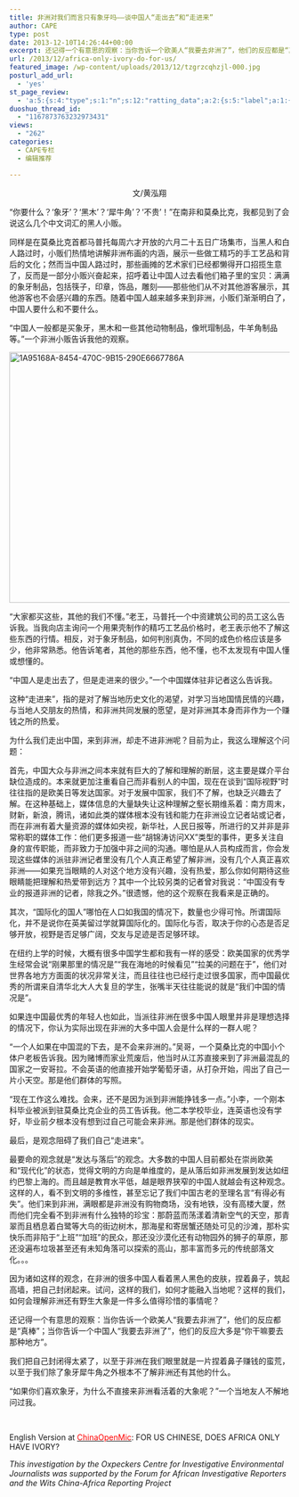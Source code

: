 ```yaml
---
title: 非洲对我们而言只有象牙吗——谈中国人“走出去”和“走进来”
author: CAPE
type: post
date: 2013-12-10T14:26:44+00:00
excerpt: 还记得一个有意思的观察：当你告诉一个欧美人“我要去非洲了”，他们的反应都是“真棒”；当你告诉一个中国人“我要去非洲了”，他们的反应大多是“你干嘛要去那种地方”。
url: /2013/12/africa-only-ivory-do-for-us/
featured_image: /wp-content/uploads/2013/12/tzgrzcqhzjl-000.jpg
posturl_add_url:
  - 'yes'
st_page_review:
  - 'a:5:{s:4:"type";s:1:"n";s:12:"ratting_data";a:2:{s:5:"label";a:1:{i:0;s:0:"";}s:5:"score";a:1:{i:0;s:1:"0";}}s:7:"postion";s:2:"tl";s:5:"title";s:0:"";s:11:"score_label";s:0:"";}'
duoshuo_thread_id:
  - "1167873763232973431"
views:
  - "262"
categories:
  - CAPE专栏
  - 编辑推荐

---
```

<p align="center">
  文/黄泓翔
</p>

“你要什么？‘象牙’？‘黑木’？‘犀牛角’？‘不贵’！”在南非和莫桑比克，我都见到了会说这么几个中文词汇的黑人小贩。

同样是在莫桑比克首都马普托每周六才开放的六月二十五日广场集市，当黑人和白人路过时，小贩们热情地讲解非洲布画的内涵，展示一些做工精巧的手工艺品和背后的文化；然而当中国人路过时，那些画摊的艺术家们已经都懒得开口招揽生意了，反而是一部分小贩兴奋起来，招呼着让中国人过去看他们箱子里的宝贝：满满的象牙制品，包括筷子，印章，饰品，雕刻——那些他们从不对其他游客展示，其他游客也不会感兴趣的东西。随着中国人越来越多来到非洲，小贩们渐渐明白了，中国人要什么和不要什么。

“中国人一般都是买象牙，黑木和一些其他动物制品，像玳瑁制品，牛羊角制品等。”一个非洲小贩告诉我他的观察。

[<img class="alignnone size-full wp-image-8007" alt="1A95168A-8454-470C-9B15-290E6667786A" src="http://hicape.com/wp-content/uploads/2013/12/1A95168A-8454-470C-9B15-290E6667786A.jpg" width="601" height="450" />][1]

“大家都买这些，其他的我们不懂。”老王，马普托一个中资建筑公司的员工这么告诉我。当我向店主询问一个用果壳制作的精巧工艺品价格时，老王表示他不了解这些东西的行情。相反，对于象牙制品，如何判别真伪，不同的成色价格应该是多少，他非常熟悉。他告诉笔者，其他的那些东西，他不懂，也不太发现有中国人懂或想懂的。

“中国人是走出去了，但是走进来的很少。”一个中国媒体驻非记者这么告诉我。

这种“走进来”，指的是对了解当地历史文化的渴望，对学习当地国情民情的兴趣，与当地人交朋友的热情，和非洲共同发展的愿望，是对非洲其本身而非作为一个赚钱之所的热爱。

为什么我们走出中国，来到非洲，却走不进非洲呢？目前为止，我这么理解这个问题：

首先，中国大众与非洲之间本来就有巨大的了解和理解的断层，这主要是媒介平台缺位造成的。本来就更加注重看自己而非看别人的中国，现在在谈到“国际视野”时往往指的是欧美日等发达国家。对于发展中国家，我们不了解，也缺乏兴趣去了解。在这种基础上，媒体信息的大量缺失让这种理解之壑长期维系着：南方周末，财新，新浪，腾讯，诸如此类的媒体根本没有钱和能力在非洲设立记者站或记者，而在非洲有着大量资源的媒体如央视，新华社，人民日报等，所进行的又并非是非常称职的媒体工作：他们更多报道一些“胡锦涛访问XX”类型的事件，更多关注自身的宣传职能，而非致力于加强中非之间的沟通。哪怕是从人员构成而言，你会发现这些媒体的派驻非洲记者里没有几个人真正希望了解非洲，没有几个人真正喜欢非洲——如果充当眼睛的人对这个地方没有兴趣，没有热爱，那么你如何期待这些眼睛能把理解和热爱带到远方？其中一个比较另类的记者曾对我说：“中国没有专业的报道非洲的记者，除我之外。”很遗憾，他的这个观察在我看来是正确的。

其次，“国际化的国人”哪怕在人口如我国的情况下，数量也少得可怜。所谓国际化，并不是说你在英美留过学就算国际化的。国际化与否，取决于你的心态是否足够开放，视野是否足够广阔，交友与足迹是否足够环球。

在纽约上学的时候，大概有很多中国学生都和我有一样的感受：欧美国家的优秀学生经常会说“刚果那里的情况是”“我在海地的时候看见”“拉美的问题在于”，他们对世界各地方方面面的状况非常关注，而且往往也已经行走过很多国家，而中国最优秀的所谓来自清华北大人大复旦的学生，张嘴半天往往能说的就是“我们中国的情况是”。

如果连中国最优秀的年轻人也如此，当派往非洲在很多中国人眼里并非是理想选择的情况下，你认为实际出现在非洲的大多中国人会是什么样的一群人呢？

“一个人如果在中国混的下去，是不会来非洲的。”吴哥，一个莫桑比克的中国小个体户老板告诉我。因为赌博而家业荒废后，他当时从江苏直接来到了非洲最混乱的国家之一安哥拉。不会英语的他直接开始学葡萄牙语，从打杂开始，闯出了自己一片小天空。那是他们群体的写照。

“现在工作这么难找。会来，还不是因为派到非洲能挣钱多一点。”小李，一个刚本科毕业被派到驻莫桑比克企业的员工告诉我。他二本学校毕业，连英语也没有学好，毕业前夕根本没有想到过自己可能会来非洲。那是他们群体的现实。

最后，是观念阻碍了我们自己“走进来”。

最要命的观念就是“发达与落后”的观念。大多数的中国人目前都处在崇尚欧美和“现代化”的状态，觉得文明的方向是单维度的，是从落后如非洲发展到发达如纽约巴黎上海的。而且越是教育水平低，越是眼界狭窄的中国人就越会有这种观念。这样的人，看不到文明的多维性，甚至忘记了我们中国古老的至理名言“有得必有失”。他们来到非洲，满眼都是非洲没有购物商场，没有地铁，没有高楼大厦，然而他们完全看不到非洲有什么独特的珍宝：那蔚蓝而荡漾着清新空气的天空，那青翠而且栖息着白鹭等大鸟的街边树木，那海星和寄居蟹还随处可见的沙滩，那朴实快乐而非陷于“上班”“加班”的民众，那还没沙漠化还有动物园外的狮子的草原，那还没遍布垃圾甚至还有未知角落可以探索的高山，那丰富而多元的传统部落文化。。。

因为诸如这样的观念，在非洲的很多中国人看着黑人黑色的皮肤，捏着鼻子，筑起高墙，把自己封闭起来。试问，这样的我们，如何才能融入当地呢？这样的我们，如何会理解非洲还有野生大象是一件多么值得珍惜的事情呢？

还记得一个有意思的观察：当你告诉一个欧美人“我要去非洲了”，他们的反应都是“真棒”；当你告诉一个中国人“我要去非洲了”，他们的反应大多是“你干嘛要去那种地方”。

我们把自己封闭得太紧了，以至于非洲在我们眼里就是一片捏着鼻子赚钱的蛮荒，以至于我们除了象牙犀牛角之外根本不了解非洲还有其他的什么。

“如果你们喜欢象牙，为什么不直接来非洲看活着的大象呢？”一个当地友人不解地问过我。

&nbsp;

English Version at <span style="color: #ff0000;"><a href="http://chinaopenmic.com/for-the-chinese-africa-only-has-ivory/"><span style="color: #ff0000;">ChinaOpenMic</span></a></span>: FOR US CHINESE, DOES AFRICA ONLY HAVE IVORY?

_This investigation by the Oxpeckers Centre for Investigative Environmental Journalists was supported by the Forum for African Investigative Reporters and the Wits China-Africa Reporting Project_

&nbsp;

 [1]: http://hicape.com/wp-content/uploads/2013/12/1A95168A-8454-470C-9B15-290E6667786A.jpg